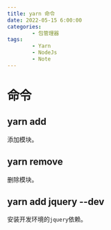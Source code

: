```yaml
---
title: yarn 命令
date: 2022-05-15 6:00:00
categories:
        - 包管理器
tags:
        - Yarn
        - NodeJs
        - Note
---
```


# 命令

## yarn add

添加模块。

## yarn remove

删除模块。

## yarn add jquery --dev

安装开发环境的`jquery`依赖。
